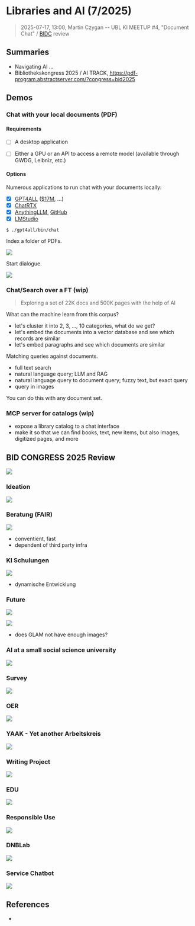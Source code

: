 # Libraries and AI (7/2025)

> 2025-07-17, 13:00, Martin Czygan -- UBL KI MEETUP #4, "Document Chat" / [BIDC]() review

## Summaries

* Navigating AI ...
* Bibliothekskongress 2025 / AI TRACK, https://pdf-program.abstractserver.com/?congress=bid2025

## Demos

### Chat with your local documents (PDF)

#### Requirements

* [ ] A desktop application
* [ ] Either a GPU or an API to access a remote model (available through GWDG, Leibniz, etc.)


#### Options

Numerous applications to run chat with your documents locally:

* [x] [GPT4ALL](https://www.nomic.ai/gpt4all) ([$17M](https://www.reuters.com/technology/open-source-ai-model-creator-nomic-raises-17-million-led-by-coatue-2023-07-13/), ...)
* [x] [ChatRTX](https://www.nvidia.com/en-us/ai-on-rtx/chatrtx/)
* [x] [AnythingLLM](https://anythingllm.com/desktop), [GitHub](https://github.com/Mintplex-Labs/anything-llm)
* [x] [LMStudio](https://lmstudio.ai/)

```
$ ./gpt4all/bin/chat
```

Index a folder of PDFs.

![](static/screenshot-2025-07-17-122222-gpt4all-embedding.png)

Start dialogue.

![](static/screenshot-2025-07-17-123154-dialogue.png)


### Chat/Search over a FT (wip)

> Exploring a set of 22K docs and 500K pages with the help of AI

What can the machine learn from this corpus?

* let's cluster it into 2, 3, ..., 10 categories, what do we get?
* let's embed the documents into a vector database and see which records are similar
* let's embed paragraphs and see which documents are similar

Matching queries against documents.

* full text search
* natural language query; LLM and RAG
* natural language query to document query; fuzzy text, but exact query
* query in images

You can do this with any document set.

### MCP server for catalogs (wip)

* expose a library catalog to a chat interface
* make it so that we can find books, text, new items, but also images, digitized pages, and more

## BID CONGRESS 2025 Review

![](static/open-bid-2025-ki-keyword-rga-screenie.png)


### Ideation

![](static/screenshot-2025-07-17-123447-bid-2025-ideation.png)

### Beratung (FAIR)

![](static/screenshot-2025-07-17-123620-fair-chatbot.png)

* conventient, fast
* dependent of third party infra

### KI Schulungen

![](static/screenshot-2025-07-17-123754-ki-schulungen.png)

* dynamische Entwicklung


### Future

![](static/screenshot-2025-07-17-123950-bib-2030-1.png)

![](static/screenshot-2025-07-17-124156-bib-2030-2.png)

* does GLAM not have enough images?

### AI at a small social science university

![](static/screenshot-2025-07-17-124340-hertie-1.png)


### Survey

![](static/screenshot-2025-07-17-124455-survey-1.png)

### OER

![](static/screenshot-2025-07-17-124627-oer.png)

### YAAK - Yet another Arbeitskreis

![](static/screenshot-2025-07-17-124837-yaak.png)


### Writing Project

![](static/screenshot-2025-07-17-125027-writing.png)

### EDU

![](static/screenshot-2025-07-17-125128-gpt-edu.png)

### Responsible Use

![](static/screenshot-2025-07-17-125246-responsible-use-1.png)

### DNBLab

![](static/screenshot-2025-07-17-125340-dnb.png)

### Service Chatbot

![](static/screenshot-2025-07-17-125516-kit-chatbot.png)



## References

* [](https://discovery.ucl.ac.uk/id/eprint/10209236/1/Navigating-Artificial-Intelligence-for-Cultural-Heritage-Organisations.pdf)


